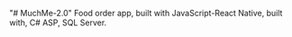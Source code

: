 "# MuchMe-2.0" 
Food order app, 
built with JavaScript-React
Native, built with, C# ASP, 
SQL Server.
